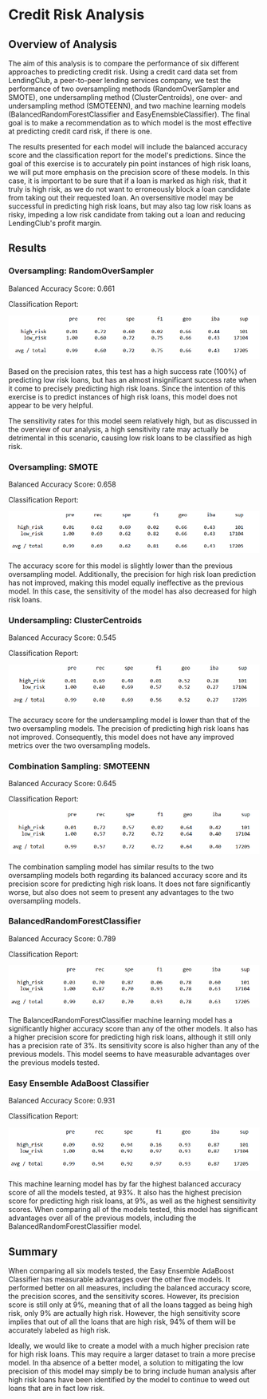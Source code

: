 # Credit Risk Analysis

## Overview of Analysis

The aim of this analysis is to compare the performance of six different approaches to predicting credit risk. Using a credit card data set from LendingClub, a peer-to-peer lending services company, we test the performance of two oversampling methods (RandomOverSampler and SMOTE), one undersampling method (ClusterCentroids), one over- and undersampling method (SMOTEENN), and two machine learning models (BalancedRandomForestClassifier and EasyEnemsbleClassifier). The final goal is to make a recommendation as to which model is the most effective at predicting credit card risk, if there is one.

The results presented for each model will include the balanced accuracy score and the classification report for the model's predictions. Since the goal of this exercise is to accurately pin point instances of high risk loans, we will put more emphasis on the precision score of these models. In this case, it is important to be sure that if a loan is marked as high risk, that it truly is high risk, as we do not want to erroneously block a loan candidate from taking out their requested loan. An oversensitive model may be successful in predicting high risk loans, but may also tag low risk loans as risky, impeding a low risk candidate from taking out a loan and reducing LendingClub's profit margin.

## Results

### Oversampling: RandomOverSampler

Balanced Accuracy Score: 0.661

Classification Report:

![Classification_RandomOverSampler.png](Resources/Classification_RandomOverSampler.png)

Based on the precision rates, this test has a high success rate (100%) of predicting low risk loans, but has an almost insignificant success rate when it come to precisely predicting high risk loans. Since the intention of this exercise is to predict instances of high risk loans, this model does not appear to be very helpful.

The sensitivity rates for this model seem relatively high, but as discussed in the overview of our analysis, a high sensitivity rate may actually be detrimental in this scenario, causing low risk loans to be classified as high risk.

### Oversampling: SMOTE

Balanced Accuracy Score: 0.658

Classification Report:

![Classification_SMOTE.png](Resources/Classification_SMOTE.png)

The accuracy score for this model is slightly lower than the previous oversampling model. Additionally, the precision for high risk loan prediction has not improved, making this model equally ineffective as the previous model. In this case, the sensitivity of the model has also decreased for high risk loans.

### Undersampling: ClusterCentroids

Balanced Accuracy Score: 0.545

Classification Report:

![Classification_UnderSampler.png](Resources/Classification_UnderSampler.png)

The accuracy score for the undersampling model is lower than that of the two oversampling models. The precision of predicting high risk loans has not improved. Consequently, this model does not have any improved metrics over the two oversampling models.

### Combination Sampling: SMOTEENN

Balanced Accuracy Score: 0.645

Classification Report:

![Classification_SMOTEENN.png](Resources/Classification_SMOTEENN.png)

The combination sampling model has similar results to the two oversampling models both regarding its balanced accuracy score and its precision score for predicting high risk loans. It does not fare significantly worse, but also does not seem to present any advantages to the two oversampling models.

### BalancedRandomForestClassifier

Balanced Accuracy Score: 0.789

Classification Report:

![Classification_BalancedRandomForest.png](Resources/Classification_BalancedRandomForest.png)

The BalancedRandomForestClassifier machine learning model has a significantly higher accuracy score than any of the other models. It also has a higher precision score for predicting high risk loans, although it still only has a precision rate of 3%. Its sensitivity score is also higher than any of the previous models. This model seems to have measurable advantages over the previous models tested.

### Easy Ensemble AdaBoost Classifier

Balanced Accuracy Score: 0.931

Classification Report:

![Classification_EasyEnsemble.png](Resources/Classification_EasyEnsemble.png)

This machine learning model has by far the highest balanced accuracy score of all the models tested, at 93%. It also has the highest precision score for predicting high risk loans, at 9%, as well as the highest sensitivity scores. When comparing all of the models tested, this model has significant advantages over all of the previous models, including the BalancedRandomForestClassifier model.

## Summary

When comparing all six models tested, the Easy Ensemble AdaBoost Classifier has measurable advantages over the other five models. It performed better on all measures, including the balanced accuracy score, the precision scores, and the sensitivity scores. However, its precision score is still only at 9%, meaning that of all the loans tagged as being high risk, only 9% are actually high risk. However, the high sensitivity score implies that out of all the loans that are high risk, 94% of them will be accurately labeled as high risk. 

Ideally, we would like to create a model with a much higher precision rate for high risk loans. This may require a larger dataset to train a more precise model. In tha absence of a better model, a solution to mitigating the low precision of this model may simply be to bring include human analysis after high risk loans have been identified by the model to continue to weed out loans that are in fact low risk. 
